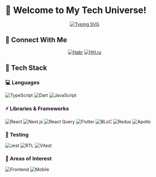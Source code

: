 # 👋 Welcome to My Tech Universe!

<div align="center">
  
[![Typing SVG](https://readme-typing-svg.herokuapp.com?font=Fira+Code&pause=1000&color=9D36F7&center=true&vCenter=true&width=435&lines=Frontend+Developer;Mobile+Developer;Web+Enthusiast)](https://git.io/typing-svg)

</div>

## 🔗 Connect With Me

<div align="center">
  
[![Habr](https://img.shields.io/badge/Habr-blue?style=for-the-badge&logo=habr&logoColor=white)](https://career.habr.com/richardj1337)
[![HH.ru](https://img.shields.io/badge/HH.ru-red?style=for-the-badge&logo=headhunter&logoColor=white)](https://hh.ru/applicant/resumes/view?resume=f374a08fff0cf662db0039ed1f486c73377a38)

</div>

## 🚀 Tech Stack

### 💻 Languages

![TypeScript](https://img.shields.io/badge/TypeScript-007ACC?style=for-the-badge&logo=typescript&logoColor=white)
![Dart](https://img.shields.io/badge/Dart-0175C2?style=for-the-badge&logo=dart&logoColor=white)
![JavaScript](https://img.shields.io/badge/JavaScript-F7DF1E?style=for-the-badge&logo=javascript&logoColor=black)

### ⚡ Libraries & Frameworks

![React](https://img.shields.io/badge/React-20232A?style=for-the-badge&logo=react&logoColor=61DAFB)
![Next.js](https://img.shields.io/badge/Next.js-000000?style=for-the-badge&logo=next.js&logoColor=white)
![React Query](https://img.shields.io/badge/React_Query-FF4154?style=for-the-badge&logo=react-query&logoColor=white)
![Flutter](https://img.shields.io/badge/Flutter-02569B?style=for-the-badge&logo=flutter&logoColor=white)
![BLoC](https://img.shields.io/badge/BLoC-02569B?style=for-the-badge&logo=flutter&logoColor=white)
![Redux](https://img.shields.io/badge/Redux-764ABC?style=for-the-badge&logo=redux&logoColor=white)
![Apollo](https://img.shields.io/badge/Apollo-311C87?style=for-the-badge&logo=apollo-graphql&logoColor=white)

### 🧪 Testing

![Jest](https://img.shields.io/badge/Jest-C21325?style=for-the-badge&logo=jest&logoColor=white)
![RTL](https://img.shields.io/badge/Testing_Library-E33332?style=for-the-badge&logo=testing-library&logoColor=white)
![Vitest](https://img.shields.io/badge/Vitest-6E9F18?style=for-the-badge&logo=vitest&logoColor=white)

### 💫 Areas of Interest

![Frontend](https://img.shields.io/badge/Frontend-3C873A?style=for-the-badge&logoColor=white)
![Mobile](https://img.shields.io/badge/Mobile-147EFB?style=for-the-badge&logoColor=white)

